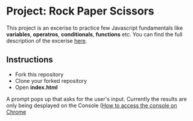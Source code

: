# Project: Rock Paper Scissors
This project is an excerise to practice few Javascript fundamentals like **variables**, **operatros**, **conditionals**, **functions** etc.
You can find the full description of the excerise [here](https://www.theodinproject.com/lessons/foundations-rock-paper-scissors#solutions).

## Instructions ##

* Fork this repository 
* Clone your forked repository
* Open **index.html**

A prompt pops up that asks for the user's input.
Currently the results are only being desplayed on the Console ([How to access the console on Chrome](https://developer.chrome.com/docs/devtools/open/#shortcuts)
